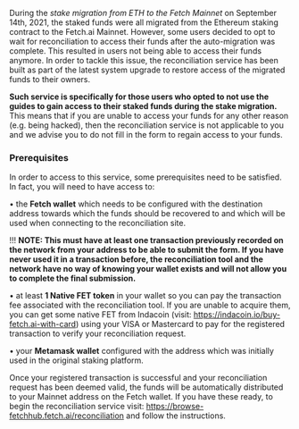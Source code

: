 During the _stake migration from ETH to the Fetch Mainnet_ on September 14th, 2021, the staked funds were all migrated from the Ethereum staking contract to the Fetch.ai Mainnet. However, some users decided to opt to wait for reconciliation to access their funds after the auto-migration was complete. This resulted in users not being able to access their funds anymore. In order to tackle this issue, the reconciliation service has been built as part of the latest system upgrade to restore access of the migrated funds to their owners.

**Such service is specifically for those users who opted to not use the guides to gain access to their staked funds during the stake migration.** This means that if you are unable to access your funds for any other reason (e.g. being hacked), then the reconciliation service is not applicable to you and we advise you to do not fill in the form to regain access to your funds.

### Prerequisites

In order to access to this service, some prerequisites need to be satisfied. In fact, you will need to have access to:

• the **Fetch wallet** which needs to be configured with the destination address towards which the funds should be recovered to and which will be used when connecting to the reconciliation site.

   !!! **NOTE: This must have at least one transaction previously recorded on the network from your address to be able to submit the form. If you have never used it in a transaction before, the reconciliation tool and the network have no way of knowing your wallet exists and will not allow you to complete the final submission.**

• at least **1 Native FET token** in your wallet so you can pay the transaction fee associated with the reconciliation tool. If you are unable to acquire them, you can get some native FET from Indacoin (visit: <https://indacoin.io/buy-fetch.ai-with-card>) using your VISA or Mastercard to pay for the registered transaction to verify your reconciliation request.

• your **Metamask wallet** configured with the address which was initially used in the original staking platform.

Once your registered transaction is successful and your reconciliation request has been deemed valid, the funds will be automatically distributed to your Mainnet address on the Fetch wallet.
If you have these ready, to begin the reconciliation service visit: <https://browse-fetchhub.fetch.ai/reconciliation> and follow the instructions.
